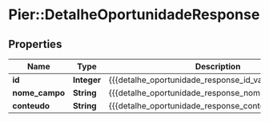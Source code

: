 # Pier::DetalheOportunidadeResponse

## Properties
Name | Type | Description | Notes
------------ | ------------- | ------------- | -------------
**id** | **Integer** | {{{detalhe_oportunidade_response_id_value}}} | [optional] 
**nome_campo** | **String** | {{{detalhe_oportunidade_response_nome_campo_value}}} | [optional] 
**conteudo** | **String** | {{{detalhe_oportunidade_response_conteudo_value}}} | [optional] 



